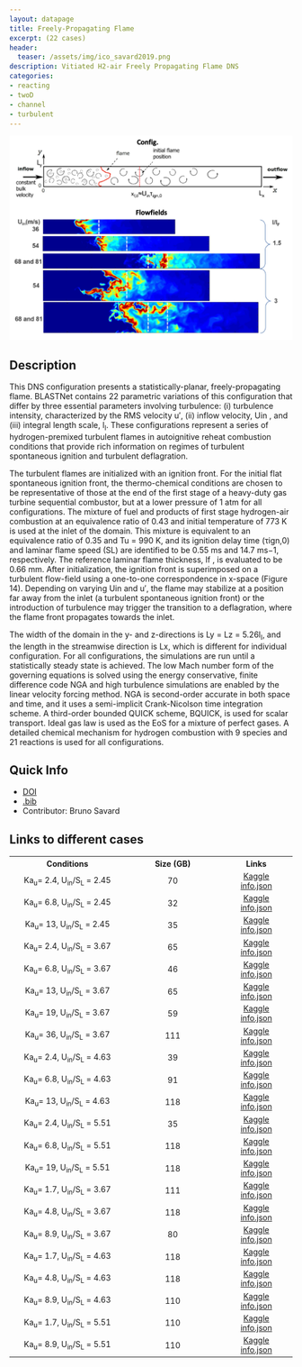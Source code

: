 ```yaml
---
layout: datapage
title: Freely-Propagating Flame
excerpt: (22 cases)
header:
  teaser: /assets/img/ico_savard2019.png
description: Vitiated H2-air Freely Propagating Flame DNS
categories: 
- reacting
- twoD
- channel
- turbulent
---
```


<div style="text-align: center;">
    <img src="./assets/img/savard2019.png" alt="Image 1" style="max-width: 100%;">
</div>

## Description

This DNS configuration presents a statistically-planar, freely-propagating flame. BLASTNet contains 22 parametric variations of this configuration that differ by three essential parameters involving turbulence: (i) turbulence intensity, characterized by the RMS velocity u′, (ii) inflow velocity, Uin , and (iii) integral length scale, l<sub>I</sub>.  These configurations represent a series of hydrogen-premixed turbulent flames in autoignitive reheat combustion conditions that provide rich information on regimes of turbulent spontaneous ignition and turbulent deflagration.

The turbulent flames are initialized with an ignition front. For the initial flat spontaneous ignition front, the thermo-chemical conditions are chosen to be representative of those at the end of the first stage of a heavy-duty gas turbine sequential combustor, but at a lower pressure of 1 atm for all configurations. The mixture of fuel and products of first stage hydrogen-air combustion at an equivalence ratio of 0.43 and initial temperature of 773 K is used at the inlet of the domain. This mixture is equivalent to an equivalence ratio of 0.35 and Tu = 990 K, and its ignition delay time (τign,0) and laminar flame speed (SL) are identified to be 0.55 ms and 14.7 ms−1, respectively. The reference laminar flame thickness, lf , is evaluated to be 0.66 mm. After initialization, the ignition front is superimposed on a turbulent flow-field using a one-to-one correspondence in x-space (Figure 14). Depending on varying Uin and u′, the flame may stabilize at a position far away from the inlet (a turbulent spontaneous ignition front) or the introduction of turbulence may trigger the transition to a deflagration, where the flame front propagates towards the inlet.

The width of the domain in the y- and z-directions is Ly = Lz = 5.26l<sub>I</sub>, and the length in the streamwise direction is Lx, which is different for individual configuration. For all configurations, the simulations are run until a statistically steady state is achieved.
The low Mach number form of the governing equations is solved using the energy conservative, finite difference code NGA and high turbulence simulations are enabled by the linear velocity forcing method. NGA is second-order accurate in both space and time, and it uses a semi-implicit Crank-Nicolson time integration scheme. A third-order bounded QUICK scheme, BQUICK, is used for scalar transport. Ideal gas law is used as the EoS for a mixture of perfect gases. A detailed chemical mechanism for hydrogen combustion with 9 species and 21 reactions is used for all configurations.


## Quick Info
* <a href="https://doi.org/10.1016/j.combustflame.2019.07.020">DOI</a>
* <a href="./assets/bib/savard2019.bib">.bib</a>
* Contributor: Bruno Savard

## Links to different cases

<table align="center">
    <tr class="header">
    <th style="width:10%;">Conditions</th>
      <!-- <th style="width:60%;">TPY</th> -->
      <th style="width:10%;">Size (GB)</th>
      <!-- <th style="width:60%;">Article</th> -->
      <th style="width:5%;">Links</th>
    </tr>
    <tr>
        <td align="center">Ka<sub>u</sub>= 2.4, U<sub>in</sub>/S<sub>L</sub> = 2.45</td>
        <td align="center">70</td>
        <td align="center">
        <a href="https://www.kaggle.com/datasets/waitongchung/free-propagating-h2-vit-air-li-case-2">Kaggle</a><BR>
        <a href="./assets/json/savard/savard2_info.json">info.json</a>
        </td>
    </tr>
    <tr>
        <td align="center">Ka<sub>u</sub>= 6.8, U<sub>in</sub>/S<sub>L</sub> = 2.45</td>
        <td align="center">32</td>
        <td align="center"><a href="https://www.kaggle.com/datasets/waitongchung/free-propagating-h2-vit-air-li-case-3">Kaggle</a><BR>
        <a href="./assets/json/savard/savard3_info.json">info.json</a></td>
    </tr>
    <tr>
        <td align="center">Ka<sub>u</sub>= 13, U<sub>in</sub>/S<sub>L</sub> = 2.45</td>
        <td align="center">35</td>
        <td align="center"><a href="https://www.kaggle.com/datasets/waitongchung/free-propagating-h2-vit-air-li-case-4">Kaggle</a><BR>
        <a href="./assets/json/savard/savard4_info.json">info.json</a></td>
    </tr>
    <tr>
        <td align="center">Ka<sub>u</sub>= 2.4, U<sub>in</sub>/S<sub>L</sub> = 3.67</td>
        <td align="center">65</td>
        <td align="center"><a href="https://www.kaggle.com/datasets/waitongchung/free-propagating-h2-vit-air-li-case-5">Kaggle</a><BR>
        <a href="./assets/json/savard/savard5_info.json">info.json</a></td>
    </tr>
    <tr>
        <td align="center">Ka<sub>u</sub>= 6.8, U<sub>in</sub>/S<sub>L</sub> = 3.67</td>
        <td align="center">46</td>
        <td align="center"><a href="https://www.kaggle.com/datasets/waitongchung/free-propagating-h2-vit-air-li-case-6">Kaggle</a><BR>
        <a href="./assets/json/savard/savard6_info.json">info.json</a></td>
    </tr>
    <tr>
        <td align="center">Ka<sub>u</sub>= 13, U<sub>in</sub>/S<sub>L</sub> = 3.67</td>
        <td align="center">65</td>
        <td align="center"><a href="https://www.kaggle.com/datasets/waitongchung/free-propagating-h2-vit-air-li-case-7">Kaggle</a><BR>
        <a href="./assets/json/savard/savard7_info.json">info.json</a></td>
    </tr>
    <tr>
        <td align="center">Ka<sub>u</sub>= 19, U<sub>in</sub>/S<sub>L</sub> = 3.67</td>
        <td align="center">59</td>
        <td align="center"><a href="https://www.kaggle.com/datasets/waitongchung/free-propagating-h2-vit-air-li-case-8">Kaggle</a><BR>
        <a href="./assets/json/savard/savard8_info.json">info.json</a></td>
    </tr>
    <tr>
        <td align="center">Ka<sub>u</sub>= 36, U<sub>in</sub>/S<sub>L</sub> = 3.67</td>
        <td align="center">111</td>
        <td align="center"><a href="https://www.kaggle.com/datasets/waitongchung/free-propagating-h2-vit-air-li-case-9">Kaggle</a><BR>
        <a href="./assets/json/savard/savard9_info.json">info.json</a></td>
    </tr>
    <tr>
        <td align="center">Ka<sub>u</sub>= 2.4, U<sub>in</sub>/S<sub>L</sub> = 4.63</td>
        <td align="center">39</td>
        <td align="center"><a href="https://www.kaggle.com/datasets/waitongchung/free-propagating-h2-vit-air-li-case-11">Kaggle</a><BR>
        <a href="./assets/json/savard/savard11_info.json">info.json</a></td>
    </tr>
    <tr>
        <td align="center">Ka<sub>u</sub>= 6.8, U<sub>in</sub>/S<sub>L</sub> = 4.63</td>
        <td align="center">91</td>
        <td align="center"><a href="https://www.kaggle.com/datasets/waitongchung/free-propagating-h2-vit-air-li-case-12">Kaggle</a><BR>
        <a href="./assets/json/savard/savard12_info.json">info.json</a></td>
    </tr>
    <tr>
        <td align="center">Ka<sub>u</sub>= 13, U<sub>in</sub>/S<sub>L</sub> = 4.63</td>
        <td align="center">118</td>
        <td align="center"><a href="https://www.kaggle.com/datasets/waitongchung/free-propagating-h2-vit-air-li-case-13">Kaggle</a><BR>
        <a href="./assets/json/savard/savard13_info.json">info.json</a></td>
    </tr>
    <tr>
        <td align="center">Ka<sub>u</sub>= 2.4, U<sub>in</sub>/S<sub>L</sub> = 5.51</td>
        <td align="center">35</td>
        <td align="center"><a href="https://www.kaggle.com/datasets/waitongchung/free-propagating-h2-vit-air-li-case-17">Kaggle</a><BR>
        <a href="./assets/json/savard/savard17_info.json">info.json</a></td>
    </tr>
    <tr>
        <td align="center">Ka<sub>u</sub>= 6.8, U<sub>in</sub>/S<sub>L</sub> = 5.51</td>
        <td align="center">118</td>
        <td align="center"><a href="https://www.kaggle.com/datasets/waitongchung/free-propagating-h2-vit-air-li-case-18">Kaggle</a><BR>
        <a href="./assets/json/savard/savard18_info.json">info.json</a></td>
    </tr>
    <tr>
        <td align="center">Ka<sub>u</sub>= 19, U<sub>in</sub>/S<sub>L</sub> = 5.51</td>
        <td align="center">118</td>
        <td align="center"><a href="https://www.kaggle.com/datasets/waitongchung/free-propagating-h2-vit-air-li-case-19">Kaggle</a><BR>
        <a href="./assets/json/savard/savard19_info.json">info.json</a></td>
    </tr>
    <tr>
        <td align="center">Ka<sub>u</sub>= 1.7, U<sub>in</sub>/S<sub>L</sub> = 3.67</td>
        <td align="center">111</td>
        <td align="center"><a href="https://www.kaggle.com/datasets/waitongchung/free-propagating-h2-vit-air-li-case-22">Kaggle</a><BR>
        <a href="./assets/json/savard/savard22_info.json">info.json</a></td>
    </tr>
    <tr>
        <td align="center">Ka<sub>u</sub>= 4.8, U<sub>in</sub>/S<sub>L</sub> = 3.67</td>
        <td align="center">118</td>
        <td align="center"><a href="https://www.kaggle.com/datasets/waitongchung/free-propagating-h2-vit-air-li-case-23">Kaggle</a><BR>
        <a href="./assets/json/savard/savard23_info.json">info.json</a></td>
    </tr>
    <tr>
        <td align="center">Ka<sub>u</sub>= 8.9, U<sub>in</sub>/S<sub>L</sub> = 3.67</td>
        <td align="center">80</td>
        <td align="center"><a href="https://www.kaggle.com/datasets/waitongchung/free-propagating-h2-vit-air-li-case-24">Kaggle</a><BR>
        <a href="./assets/json/savard/savard24_info.json">info.json</a></td>
    </tr>
    <tr>
        <td align="center">Ka<sub>u</sub>= 1.7, U<sub>in</sub>/S<sub>L</sub> = 4.63</td>
        <td align="center">118</td>
        <td align="center"><a href="https://www.kaggle.com/datasets/waitongchung/free-propagating-h2-vit-air-li-case-26">Kaggle</a><BR>
        <a href="./assets/json/savard/savard26_info.json">info.json</a></td>
    </tr>
    <tr>
        <td align="center">Ka<sub>u</sub>= 4.8, U<sub>in</sub>/S<sub>L</sub> = 4.63</td>
        <td align="center">118</td>
        <td align="center"><a href="https://www.kaggle.com/datasets/waitongchung/free-propagating-h2-vit-air-li-case-27">Kaggle</a><BR>
        <a href="./assets/json/savard/savard27_info.json">info.json</a></td>
    </tr>
    <tr>
        <td align="center">Ka<sub>u</sub>= 8.9, U<sub>in</sub>/S<sub>L</sub> = 4.63</td>
        <td align="center">110</td>
        <td align="center"><a href="https://www.kaggle.com/datasets/waitongchung/free-propagating-h2-vit-air-li-case-28">Kaggle</a><BR>
        <a href="./assets/json/savard/savard28_info.json">info.json</a></td>
    </tr>
    <tr>
        <td align="center">Ka<sub>u</sub>= 1.7, U<sub>in</sub>/S<sub>L</sub> = 5.51</td>
        <td align="center">110</td>
        <td align="center"><a href="https://www.kaggle.com/datasets/waitongchung/free-propagating-h2-vit-air-li-case-30">Kaggle</a><BR>
        <a href="./assets/json/savard/savard30_info.json">info.json</a></td>
    </tr>
    <tr>
        <td align="center">Ka<sub>u</sub>= 8.9, U<sub>in</sub>/S<sub>L</sub> = 5.51</td>
        <td align="center">110</td>
        <td align="center"><a href="https://www.kaggle.com/datasets/waitongchung/free-propagating-h2-vit-air-li-case-32">Kaggle</a><BR>
        <a href="./assets/json/savard/savard32_info.json">info.json</a></td>
    </tr>
</table>




